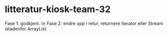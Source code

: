 # litteratur-kiosk-team-32

Fase 1: godkjent. \n
Fase 2: endre opp i retur, returnere Iterator eller Stream istadenfor ArrayList.

